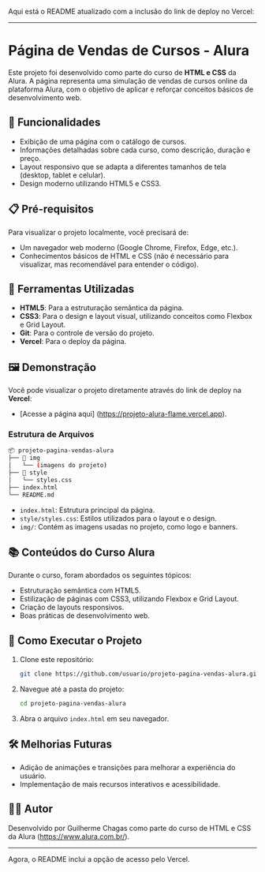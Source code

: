 Aqui está o README atualizado com a inclusão do link de deploy no Vercel:

---

# Página de Vendas de Cursos - Alura

Este projeto foi desenvolvido como parte do curso de **HTML e CSS** da Alura. A página representa uma simulação de vendas de cursos online da plataforma Alura, com o objetivo de aplicar e reforçar conceitos básicos de desenvolvimento web.

## 🚀 Funcionalidades

- Exibição de uma página com o catálogo de cursos.
- Informações detalhadas sobre cada curso, como descrição, duração e preço.
- Layout responsivo que se adapta a diferentes tamanhos de tela (desktop, tablet e celular).
- Design moderno utilizando HTML5 e CSS3.

## 📋 Pré-requisitos

Para visualizar o projeto localmente, você precisará de:

- Um navegador web moderno (Google Chrome, Firefox, Edge, etc.).
- Conhecimentos básicos de HTML e CSS (não é necessário para visualizar, mas recomendável para entender o código).

## 🔧 Ferramentas Utilizadas

- **HTML5**: Para a estruturação semântica da página.
- **CSS3**: Para o design e layout visual, utilizando conceitos como Flexbox e Grid Layout.
- **Git**: Para o controle de versão do projeto.
- **Vercel**: Para o deploy da página.

## 🖼️ Demonstração

Você pode visualizar o projeto diretamente através do link de deploy na **Vercel**:

- [Acesse a página aqui] (https://projeto-alura-flame.vercel.app).

### Estrutura de Arquivos

```bash
📦 projeto-pagina-vendas-alura
├── 📂 img
│   └── (imagens do projeto)
├── 📂 style
│   └── styles.css
├── index.html
└── README.md
```

- `index.html`: Estrutura principal da página.
- `style/styles.css`: Estilos utilizados para o layout e o design.
- `img/`: Contém as imagens usadas no projeto, como logo e banners.

## 📚 Conteúdos do Curso Alura

Durante o curso, foram abordados os seguintes tópicos:

- Estruturação semântica com HTML5.
- Estilização de páginas com CSS3, utilizando Flexbox e Grid Layout.
- Criação de layouts responsivos.
- Boas práticas de desenvolvimento web.

## 🚀 Como Executar o Projeto

1. Clone este repositório:
   ```bash
   git clone https://github.com/usuario/projeto-pagina-vendas-alura.git
   ```

2. Navegue até a pasta do projeto:
   ```bash
   cd projeto-pagina-vendas-alura
   ```

3. Abra o arquivo `index.html` em seu navegador.

## 🛠️ Melhorias Futuras

- Adição de animações e transições para melhorar a experiência do usuário.
- Implementação de mais recursos interativos e acessibilidade.

## 👨‍💻 Autor

Desenvolvido por Guilherme Chagas como parte do curso de HTML e CSS da Alura (https://www.alura.com.br/).

---

Agora, o README inclui a opção de acesso pelo Vercel.
